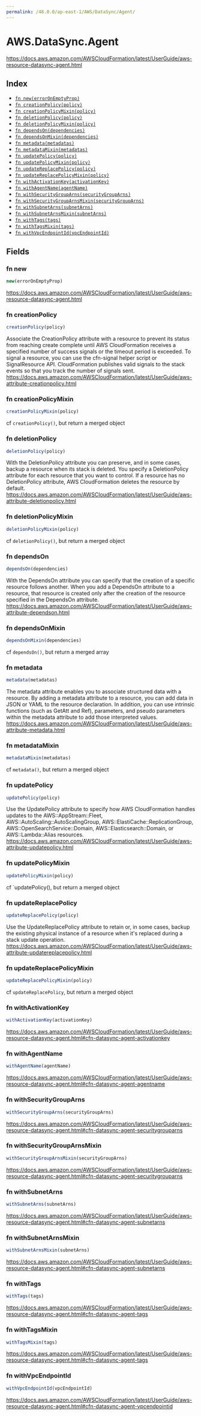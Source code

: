 ```yaml
---
permalink: /48.0.0/ap-east-1/AWS/DataSync/Agent/
---
```


# AWS.DataSync.Agent

https://docs.aws.amazon.com/AWSCloudFormation/latest/UserGuide/aws-resource-datasync-agent.html

## Index

* [`fn new(errorOnEmptyProp)`](#fn-new)
* [`fn creationPolicy(policy)`](#fn-creationpolicy)
* [`fn creationPolicyMixin(policy)`](#fn-creationpolicymixin)
* [`fn deletionPolicy(policy)`](#fn-deletionpolicy)
* [`fn deletionPolicyMixin(policy)`](#fn-deletionpolicymixin)
* [`fn dependsOn(dependencies)`](#fn-dependson)
* [`fn dependsOnMixin(dependencies)`](#fn-dependsonmixin)
* [`fn metadata(metadatas)`](#fn-metadata)
* [`fn metadataMixin(metadatas)`](#fn-metadatamixin)
* [`fn updatePolicy(policy)`](#fn-updatepolicy)
* [`fn updatePolicyMixin(policy)`](#fn-updatepolicymixin)
* [`fn updateReplacePolicy(policy)`](#fn-updatereplacepolicy)
* [`fn updateReplacePolicyMixin(policy)`](#fn-updatereplacepolicymixin)
* [`fn withActivationKey(activationKey)`](#fn-withactivationkey)
* [`fn withAgentName(agentName)`](#fn-withagentname)
* [`fn withSecurityGroupArns(securityGroupArns)`](#fn-withsecuritygrouparns)
* [`fn withSecurityGroupArnsMixin(securityGroupArns)`](#fn-withsecuritygrouparnsmixin)
* [`fn withSubnetArns(subnetArns)`](#fn-withsubnetarns)
* [`fn withSubnetArnsMixin(subnetArns)`](#fn-withsubnetarnsmixin)
* [`fn withTags(tags)`](#fn-withtags)
* [`fn withTagsMixin(tags)`](#fn-withtagsmixin)
* [`fn withVpcEndpointId(vpcEndpointId)`](#fn-withvpcendpointid)

## Fields

### fn new

```ts
new(errorOnEmptyProp)
```

https://docs.aws.amazon.com/AWSCloudFormation/latest/UserGuide/aws-resource-datasync-agent.html

### fn creationPolicy

```ts
creationPolicy(policy)
```

Associate the CreationPolicy attribute with a resource to prevent its status from reaching create complete until AWS CloudFormation receives a specified number of success signals or the timeout period is exceeded. To signal a resource, you can use the cfn-signal helper script or SignalResource API. CloudFormation publishes valid signals to the stack events so that you track the number of signals sent. 
https://docs.aws.amazon.com/AWSCloudFormation/latest/UserGuide/aws-attribute-creationpolicy.html

### fn creationPolicyMixin

```ts
creationPolicyMixin(policy)
```

cf `creationPolicy()`, but return a merged object

### fn deletionPolicy

```ts
deletionPolicy(policy)
```

With the DeletionPolicy attribute you can preserve, and in some cases, backup a resource when its stack is deleted. You specify a DeletionPolicy attribute for each resource that you want to control. If a resource has no DeletionPolicy attribute, AWS CloudFormation deletes the resource by default. 
https://docs.aws.amazon.com/AWSCloudFormation/latest/UserGuide/aws-attribute-deletionpolicy.html

### fn deletionPolicyMixin

```ts
deletionPolicyMixin(policy)
```

cf `deletionPolicy()`, but return a merged object

### fn dependsOn

```ts
dependsOn(dependencies)
```

With the DependsOn attribute you can specify that the creation of a specific resource follows another. When you add a DependsOn attribute to a resource, that resource is created only after the creation of the resource specified in the DependsOn attribute. 
https://docs.aws.amazon.com/AWSCloudFormation/latest/UserGuide/aws-attribute-dependson.html

### fn dependsOnMixin

```ts
dependsOnMixin(dependencies)
```

cf `dependsOn()`, but return a merged array

### fn metadata

```ts
metadata(metadatas)
```

The metadata attribute enables you to associate structured data with a resource. By adding a metadata attribute to a resource, you can add data in JSON or YAML to the resource declaration. In addition, you can use intrinsic functions (such as GetAtt and Ref), parameters, and pseudo parameters within the metadata attribute to add those interpreted values. 
https://docs.aws.amazon.com/AWSCloudFormation/latest/UserGuide/aws-attribute-metadata.html

### fn metadataMixin

```ts
metadataMixin(metadatas)
```

cf `metadata()`, but return a merged object

### fn updatePolicy

```ts
updatePolicy(policy)
```

Use the UpdatePolicy attribute to specify how AWS CloudFormation handles updates to the AWS::AppStream::Fleet, AWS::AutoScaling::AutoScalingGroup, AWS::ElastiCache::ReplicationGroup, AWS::OpenSearchService::Domain, AWS::Elasticsearch::Domain, or AWS::Lambda::Alias resources. 
https://docs.aws.amazon.com/AWSCloudFormation/latest/UserGuide/aws-attribute-updatepolicy.html

### fn updatePolicyMixin

```ts
updatePolicyMixin(policy)
```

cf `updatePolicy(), but return a merged object

### fn updateReplacePolicy

```ts
updateReplacePolicy(policy)
```

Use the UpdateReplacePolicy attribute to retain or, in some cases, backup the existing physical instance of a resource when it's replaced during a stack update operation. 
https://docs.aws.amazon.com/AWSCloudFormation/latest/UserGuide/aws-attribute-updatereplacepolicy.html

### fn updateReplacePolicyMixin

```ts
updateReplacePolicyMixin(policy)
```

cf `updateReplacePolicy`, but return a merged object

### fn withActivationKey

```ts
withActivationKey(activationKey)
```

https://docs.aws.amazon.com/AWSCloudFormation/latest/UserGuide/aws-resource-datasync-agent.html#cfn-datasync-agent-activationkey

### fn withAgentName

```ts
withAgentName(agentName)
```

https://docs.aws.amazon.com/AWSCloudFormation/latest/UserGuide/aws-resource-datasync-agent.html#cfn-datasync-agent-agentname

### fn withSecurityGroupArns

```ts
withSecurityGroupArns(securityGroupArns)
```

https://docs.aws.amazon.com/AWSCloudFormation/latest/UserGuide/aws-resource-datasync-agent.html#cfn-datasync-agent-securitygrouparns

### fn withSecurityGroupArnsMixin

```ts
withSecurityGroupArnsMixin(securityGroupArns)
```

https://docs.aws.amazon.com/AWSCloudFormation/latest/UserGuide/aws-resource-datasync-agent.html#cfn-datasync-agent-securitygrouparns

### fn withSubnetArns

```ts
withSubnetArns(subnetArns)
```

https://docs.aws.amazon.com/AWSCloudFormation/latest/UserGuide/aws-resource-datasync-agent.html#cfn-datasync-agent-subnetarns

### fn withSubnetArnsMixin

```ts
withSubnetArnsMixin(subnetArns)
```

https://docs.aws.amazon.com/AWSCloudFormation/latest/UserGuide/aws-resource-datasync-agent.html#cfn-datasync-agent-subnetarns

### fn withTags

```ts
withTags(tags)
```

https://docs.aws.amazon.com/AWSCloudFormation/latest/UserGuide/aws-resource-datasync-agent.html#cfn-datasync-agent-tags

### fn withTagsMixin

```ts
withTagsMixin(tags)
```

https://docs.aws.amazon.com/AWSCloudFormation/latest/UserGuide/aws-resource-datasync-agent.html#cfn-datasync-agent-tags

### fn withVpcEndpointId

```ts
withVpcEndpointId(vpcEndpointId)
```

https://docs.aws.amazon.com/AWSCloudFormation/latest/UserGuide/aws-resource-datasync-agent.html#cfn-datasync-agent-vpcendpointid
